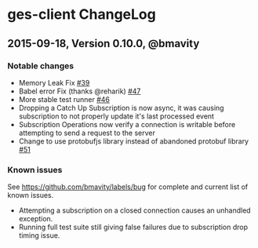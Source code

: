 # ges-client ChangeLog

## 2015-09-18, Version 0.10.0, @bmavity

### Notable changes

* Memory Leak Fix [#39](https://github.com/bmavity/ges-client/pull/39)
* Babel error Fix (thanks @reharik) [#47](https://github.com/bmavity/ges-client/pull/47)
* More stable test runner [#46](https://github.com/bmavity/ges-client/pull/46)
* Dropping a Catch Up Subscription is now async, it was causing subscription to not properly update it's last processed event
* Subscription Operations now verify a connection is writable before attempting to send a request to the server
* Change to use protobufjs library instead of abandoned protobuf library [#51](https://github.com/bmavity/ges-client/pull/51)

### Known issues

See https://github.com/bmavity/labels/bug for complete and current list of known issues.

* Attempting a subscription on a closed connection causes an unhandled exception.
* Running full test suite still giving false failures due to subscription drop timing issue.
